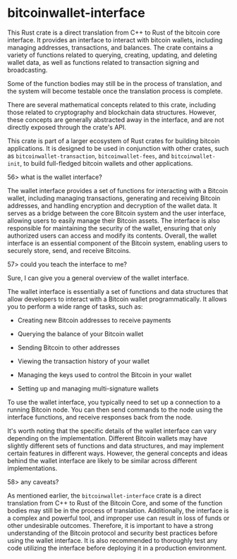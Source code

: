 # bitcoinwallet-interface

This Rust crate is a direct translation from C++
to Rust of the bitcoin core interface. It provides
an interface to interact with bitcoin wallets,
including managing addresses, transactions, and
balances. The crate contains a variety of
functions related to querying, creating, updating,
and deleting wallet data, as well as functions
related to transaction signing and broadcasting.

Some of the function bodies may still be in the
process of translation, and the system will become
testable once the translation process is complete.

There are several mathematical concepts related to
this crate, including those related to
cryptography and blockchain data
structures. However, these concepts are generally
abstracted away in the interface, and are not
directly exposed through the crate's API.

This crate is part of a larger ecosystem of Rust
crates for building bitcoin applications. It is
designed to be used in conjunction with other
crates, such as `bitcoinwallet-transaction`,
`bitcoinwallet-fees`, and `bitcoinwallet-init`, to
build full-fledged bitcoin wallets and other
applications.

56> what is the wallet interface?

The wallet interface provides a set of functions
for interacting with a Bitcoin wallet, including
managing transactions, generating and receiving
Bitcoin addresses, and handling encryption and
decryption of the wallet data. It serves as
a bridge between the core Bitcoin system and the
user interface, allowing users to easily manage
their Bitcoin assets. The interface is also
responsible for maintaining the security of the
wallet, ensuring that only authorized users can
access and modify its contents. Overall, the
wallet interface is an essential component of the
Bitcoin system, enabling users to securely store,
send, and receive Bitcoins.

57> could you teach the interface to me?

Sure, I can give you a general overview of the
wallet interface.

The wallet interface is essentially a set of
functions and data structures that allow
developers to interact with a Bitcoin wallet
programmatically. It allows you to perform a wide
range of tasks, such as:

- Creating new Bitcoin addresses to receive
  payments

- Querying the balance of your Bitcoin wallet

- Sending Bitcoin to other addresses

- Viewing the transaction history of your wallet

- Managing the keys used to control the Bitcoin in
  your wallet

- Setting up and managing multi-signature wallets

To use the wallet interface, you typically need to
set up a connection to a running Bitcoin node. You
can then send commands to the node using the
interface functions, and receive responses back
from the node.

It's worth noting that the specific details of the
wallet interface can vary depending on the
implementation. Different Bitcoin wallets may have
slightly different sets of functions and data
structures, and may implement certain features in
different ways. However, the general concepts and
ideas behind the wallet interface are likely to be
similar across different implementations.

58> any caveats?

As mentioned earlier, the
`bitcoinwallet-interface` crate is a direct
translation from C++ to Rust of the Bitcoin Core,
and some of the function bodies may still be in
the process of translation. Additionally, the
interface is a complex and powerful tool, and
improper use can result in loss of funds or other
undesirable outcomes. Therefore, it is important
to have a strong understanding of the Bitcoin
protocol and security best practices before using
the wallet interface. It is also recommended to
thoroughly test any code utilizing the interface
before deploying it in a production environment.
